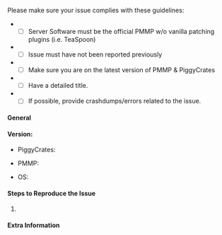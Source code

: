 <!-- DO NOT REMOVE THIS:
failing to complete the required fields will result in the issue being closed due to insufficient information.
-->
Please make sure your issue complies with these guidelines:
- * [ ] Server Software must be the official PMMP w/o vanilla patching plugins (i.e. TeaSpoon)
- * [ ] Issue must have not been reported previously
- * [ ] Make sure you are on the latest version of PMMP & PiggyCrates
- * [ ] Have a detailed title.
- * [ ] If possible, provide crashdumps/errors related to the issue.

#### **General**
<!-- Briefly describe what is wrong. -->

#### **Version:**
<!-- Do /version PiggyCrates to check, do not input "latest". -->
- PiggyCrates:
<!-- Do /version to check, do not input "latest". -->
- PMMP:
<!-- The operating system your server is running on. -->
- OS:

#### **Steps to Reproduce the Issue**
<!-- How do you reproduce the issue? -->
1.

#### **Extra Information**
<!-- Anything else we should know? -->
